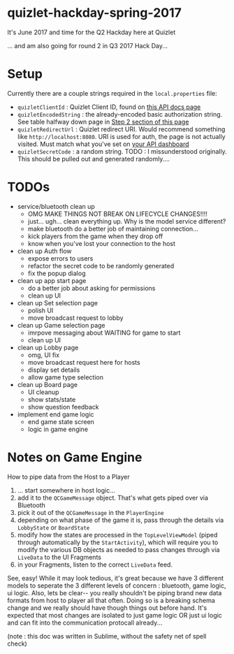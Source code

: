 # quizlet-hackday-spring-2017
It's June 2017 and time for the Q2 Hackday here at Quizlet

... and am also going for round 2 in Q3 2017 Hack Day...

# Setup

Currently there are a couple strings required in the `local.properties` file:

- `quizletClientId` : Quizlet Client ID, found on [this API docs page](https://quizlet.com/api-dashboard)
- `quizletEncodedString` : the already-encoded basic authorization string. See table halfway down page in [Step 2 section of this page](https://quizlet.com/api/2.0/docs/authorization-code-flow)
- `quizletRedirectUrl` : Quizlet redirect URI. Would recommend something like `http://localhost:8080`. URI is used for auth, the page is not actually visited. Must match what you've set on [your API dashboard](https://quizlet.com/api-dashboard)
- `quizletSecretCode` : a random string. TODO : I missunderstood originally. This should be pulled out and generated randomly.... 

# TODOs

- service/bluetooth clean up
  - OMG MAKE THINGS NOT BREAK ON LIFECYCLE CHANGES!!!!
  - just... ugh... clean everything up. Why is the model service different?
  - make bluetooth do a better job of maintaining connection...
  - kick players from the game when they drop off
  - know when you've lost your connection to the host
- clean up Auth flow
  - expose errors to users
  - refactor the secret code to be randomly generated
  - fix the popup dialog
- clean up app start page
  - do a better job about asking for permissions
  - clean up UI
- clean up Set selection page
  - polish UI
  - move broadcast request to lobby
- clean up Game selection page
  - imrpove messaging about WAITING for game to start
  - clean up UI
- clean up Lobby page
  - omg, UI fix
  - move broadcast request here for hosts
  - display set details
  - allow game type selection
- clean up Board page
  - UI cleanup
  - show stats/state
  - show question feedback
- implement end game logic
  - end game state screen
  - logic in game engine

# Notes on Game Engine 

How to pipe data from the Host to a Player

1. ... start somewhere in host logic...
2. add it to the `QCGameMessage` object. That's what gets piped over via Bluetooth
3. pick it out of the `QCGameMessage` in the `PlayerEngine` 
4. depending on what phase of the game it is, pass through the details via `LobbyState` or `BoardState`
5. modify how the states are processed in the `TopLevelViewModel` (piped through automatically by the `StartActivity`), which will require you to modify the various DB objects as needed to pass changes through via `LiveData` to the UI Fragments
6. in your Fragments, listen to the correct `LiveData` feed.

See, easy!  While it may look tedious, it's great because we have 3 different models to seperate the 3 different levels of concern : bluetooth, game logic, ui logic.  Also, lets be clear-- you really shouldn't be piping brand new data formats from host to player all that often. Doing so is a breaking schema change and we really should have though things out before hand. It's expected that most changes are isolated to just game logic OR just ui logic and can fit into the communication protocall already...



 (note : this doc was written in Sublime, without the safety net of spell check)